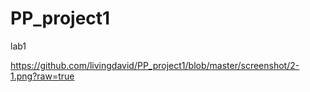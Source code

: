 # PP_project1
lab1

https://github.com/livingdavid/PP_project1/blob/master/screenshot/2-1.png?raw=true
